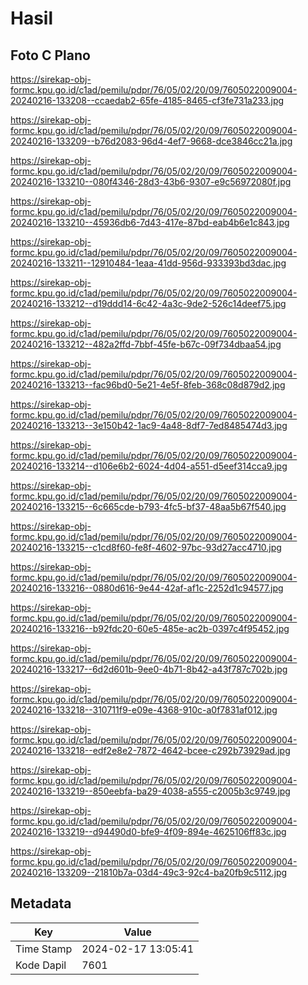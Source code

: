 # Hasil

## Foto C Plano

https://sirekap-obj-formc.kpu.go.id/c1ad/pemilu/pdpr/76/05/02/20/09/7605022009004-20240216-133208--ccaedab2-65fe-4185-8465-cf3fe731a233.jpg

https://sirekap-obj-formc.kpu.go.id/c1ad/pemilu/pdpr/76/05/02/20/09/7605022009004-20240216-133209--b76d2083-96d4-4ef7-9668-dce3846cc21a.jpg

https://sirekap-obj-formc.kpu.go.id/c1ad/pemilu/pdpr/76/05/02/20/09/7605022009004-20240216-133210--080f4346-28d3-43b6-9307-e9c56972080f.jpg

https://sirekap-obj-formc.kpu.go.id/c1ad/pemilu/pdpr/76/05/02/20/09/7605022009004-20240216-133210--45936db6-7d43-417e-87bd-eab4b6e1c843.jpg

https://sirekap-obj-formc.kpu.go.id/c1ad/pemilu/pdpr/76/05/02/20/09/7605022009004-20240216-133211--12910484-1eaa-41dd-956d-933393bd3dac.jpg

https://sirekap-obj-formc.kpu.go.id/c1ad/pemilu/pdpr/76/05/02/20/09/7605022009004-20240216-133212--d19ddd14-6c42-4a3c-9de2-526c14deef75.jpg

https://sirekap-obj-formc.kpu.go.id/c1ad/pemilu/pdpr/76/05/02/20/09/7605022009004-20240216-133212--482a2ffd-7bbf-45fe-b67c-09f734dbaa54.jpg

https://sirekap-obj-formc.kpu.go.id/c1ad/pemilu/pdpr/76/05/02/20/09/7605022009004-20240216-133213--fac96bd0-5e21-4e5f-8feb-368c08d879d2.jpg

https://sirekap-obj-formc.kpu.go.id/c1ad/pemilu/pdpr/76/05/02/20/09/7605022009004-20240216-133213--3e150b42-1ac9-4a48-8df7-7ed8485474d3.jpg

https://sirekap-obj-formc.kpu.go.id/c1ad/pemilu/pdpr/76/05/02/20/09/7605022009004-20240216-133214--d106e6b2-6024-4d04-a551-d5eef314cca9.jpg

https://sirekap-obj-formc.kpu.go.id/c1ad/pemilu/pdpr/76/05/02/20/09/7605022009004-20240216-133215--6c665cde-b793-4fc5-bf37-48aa5b67f540.jpg

https://sirekap-obj-formc.kpu.go.id/c1ad/pemilu/pdpr/76/05/02/20/09/7605022009004-20240216-133215--c1cd8f60-fe8f-4602-97bc-93d27acc4710.jpg

https://sirekap-obj-formc.kpu.go.id/c1ad/pemilu/pdpr/76/05/02/20/09/7605022009004-20240216-133216--0880d616-9e44-42af-af1c-2252d1c94577.jpg

https://sirekap-obj-formc.kpu.go.id/c1ad/pemilu/pdpr/76/05/02/20/09/7605022009004-20240216-133216--b92fdc20-60e5-485e-ac2b-0397c4f95452.jpg

https://sirekap-obj-formc.kpu.go.id/c1ad/pemilu/pdpr/76/05/02/20/09/7605022009004-20240216-133217--6d2d601b-9ee0-4b71-8b42-a43f787c702b.jpg

https://sirekap-obj-formc.kpu.go.id/c1ad/pemilu/pdpr/76/05/02/20/09/7605022009004-20240216-133218--310711f9-e09e-4368-910c-a0f7831af012.jpg

https://sirekap-obj-formc.kpu.go.id/c1ad/pemilu/pdpr/76/05/02/20/09/7605022009004-20240216-133218--edf2e8e2-7872-4642-bcee-c292b73929ad.jpg

https://sirekap-obj-formc.kpu.go.id/c1ad/pemilu/pdpr/76/05/02/20/09/7605022009004-20240216-133219--850eebfa-ba29-4038-a555-c2005b3c9749.jpg

https://sirekap-obj-formc.kpu.go.id/c1ad/pemilu/pdpr/76/05/02/20/09/7605022009004-20240216-133219--d94490d0-bfe9-4f09-894e-4625106ff83c.jpg

https://sirekap-obj-formc.kpu.go.id/c1ad/pemilu/pdpr/76/05/02/20/09/7605022009004-20240216-133209--21810b7a-03d4-49c3-92c4-ba20fb9c5112.jpg


## Metadata

| Key        | Value               |
| ---------- | ------------------- |
| Time Stamp | 2024-02-17 13:05:41 |
| Kode Dapil | 7601                |



